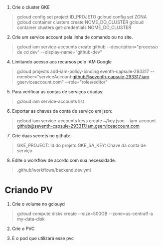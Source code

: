 1. Crie o cluster GKE
  > gcloud config set project ID_PROJETO gcloud config set ZONA
  > gcloud container clusters create NOME_DO_CLUSTER
  > gcloud container clusters get-credentials NOME_DO_CLUSTER

2. Crie um service account pela linha de comando ou no site.
  > gcloud iam service-accounts create github --description="processo de cd dev" --display-name="github-dev"

4. Limitando acesso aos recursos pelo IAM Google
  > gcloud projects add-iam-policy-binding eventh-capsule-293317 --member="serviceAccount:github@seventh-capsule-293317.iam.           gserviceaccount.com" --role="roles/editor"

5. Para verificar as contas de serviços criadas:
  > gcloud iam service-accounts list

6. Exportar as chaves da conta de serviço em json:
  > gcloud iam service-accounts keys create ~/key.json --iam-account github@seventh-capsule-293317.iam.gserviceaccount.com

7. Crie duas secrets no github:
  > GKE_PROJECT: Id do projeto
  > GKE_SA_KEY: Chave da conta de serviço

8. Edite o workflow de acordo com sua necessidade.
  > .github/workflows/backend.dev.yml


# Criando PV

1. Crie o volume no gclouyd
  > gcloud compute disks create --size=500GB --zone=us-central1-a my-data-disk

2. Crie o PVC
  >

3. E o pod que utilizará esse pvc
